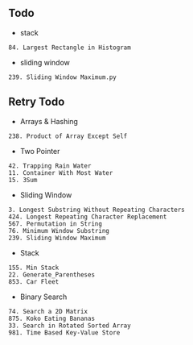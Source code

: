 ## Todo

- stack
```
84. Largest Rectangle in Histogram
```

- sliding window
```
239. Sliding Window Maximum.py
```

## Retry Todo

- Arrays & Hashing
```
238. Product of Array Except Self
```

- Two Pointer
```
42. Trapping Rain Water
11. Container With Most Water
15. 3Sum
```

- Sliding Window
```
3. Longest Substring Without Repeating Characters
424. Longest Repeating Character Replacement
567. Permutation in String
76. Minimum Window Substring
239. Sliding Window Maximum
```

- Stack
```
155. Min Stack
22. Generate_Parentheses
853. Car Fleet
```

- Binary Search
```
74. Search a 2D Matrix
875. Koko Eating Bananas
33. Search in Rotated Sorted Array
981. Time Based Key-Value Store
```